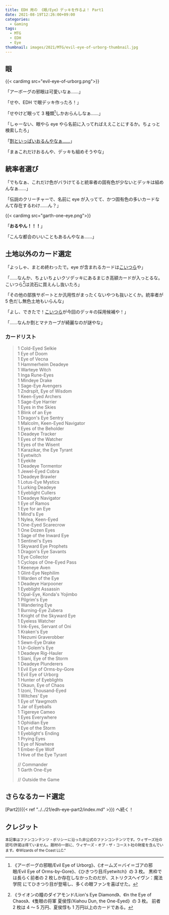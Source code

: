 ```yaml
---
title: EDH 用の 《眼/Eye》デッキを作るよ！ Part1
date: 2021-08-19T12:26:00+09:00
categories:
  - Gaming
tags:
  - MTG
  - EDH
  - Eye
thumbnail: images/2021/MTG/evil-eye-of-urborg-thumbnail.jpg
---
```


## 眼

{{< cardimg src="evil-eye-of-urborg.png">}}

「アーボーグの邪眼は可愛いなぁ……」

「せや、EDH で眼デッキ作ったろ！」

「せやけど眼って 3 種類[^1]しかおらんしなぁ……」

「しゃーない、眼やら eye やら名前に入ってればええことにするか。ちょっと検索したろ」

「[割といっぱいおるんやなぁ……](https://scryfall.com/search?as=grid&order=name&q=eye+legal%3Acommander)」

「まぁこれだけおるんや、デッキも組めそうやな」

## 統率者選び

「でもなぁ、これだけ色がバラけてると統率者の固有色が少ないとデッキは組めんなぁ……」

「伝説のクリーチャーで、名前に eye が入ってて、かつ固有色の多いカードなんて存在するわけ……ん？」

{{< cardimg src="garth-one-eye.png">}}

「**おるやん！！！**」

「こんな都合のいいこともあるんやなぁ……」

## 土地以外のカード選定

「よっしゃ、まとめ終わったで。eye が含まれるカードは[こいつら](https://scryfall.com/@kintsuba/decks/b5bada40-53ad-4d0a-a9c1-55e9e19e131e)や」

「……なんか、ちょいちょいクソデッキにあるまじき高額カードが入っとるな。こいつら[^2]は流石に買えんし抜いたろ」

「その他の部族サポートとか汎用性がまったくないやつも抜いとくか。統率者が 5 色だし無色土地もいらんな」

「よし、できたで！[こいつら](https://scryfall.com/@kintsuba/decks/ce0297c9-c806-451e-bc05-5d2c8744890e)が今回のデッキの採用候補や！」

「……なんか割とマナカーブが綺麗なのが謎やな」

### カードリスト

> 1 Cold-Eyed Selkie  
> 1 Eye of Doom  
> 1 Eye of Vecna  
> 1 Hammerheim Deadeye  
> 1 Warteye Witch  
> 1 Inga Rune-Eyes  
> 1 Mindeye Drake  
> 1 Sage-Eye Avengers  
> 1 Zndrsplt, Eye of Wisdom  
> 1 Keen-Eyed Archers  
> 1 Sage-Eye Harrier  
> 1 Eyes in the Skies  
> 1 Blink of an Eye  
> 1 Dragon's Eye Sentry  
> 1 Malcolm, Keen-Eyed Navigator  
> 1 Eyes of the Beholder  
> 1 Deadeye Tracker  
> 1 Eyes of the Watcher  
> 1 Eyes of the Wisent  
> 1 Karazikar, the Eye Tyrant  
> 1 Eyetwitch  
> 1 Eyekite  
> 1 Deadeye Tormentor  
> 1 Jewel-Eyed Cobra  
> 1 Deadeye Brawler  
> 1 Lotus-Eye Mystics  
> 1 Lurking Deadeye  
> 1 Eyeblight Cullers  
> 1 Deadeye Navigator  
> 1 Eye of Ramos  
> 1 Eye for an Eye  
> 1 Mind's Eye  
> 1 Nylea, Keen-Eyed  
> 1 One-Eyed Scarecrow  
> 1 One Dozen Eyes  
> 1 Sage of the Inward Eye  
> 1 Sentinel's Eyes  
> 1 Skyward Eye Prophets  
> 1 Dragon's Eye Savants  
> 1 Eye Collector  
> 1 Cyclops of One-Eyed Pass  
> 1 Keeneye Aven  
> 1 Glint-Eye Nephilim  
> 1 Warden of the Eye  
> 1 Deadeye Harpooner  
> 1 Eyeblight Assassin  
> 1 Opal-Eye, Konda's Yojimbo  
> 1 Pilgrim's Eye  
> 1 Wandering Eye  
> 1 Burning-Eye Zubera  
> 1 Knight of the Skyward Eye  
> 1 Eyeless Watcher  
> 1 Ink-Eyes, Servant of Oni  
> 1 Kraken's Eye  
> 1 Nezumi Graverobber  
> 1 Sewn-Eye Drake  
> 1 Ur-Golem's Eye  
> 1 Deadeye Rig-Hauler  
> 1 Siani, Eye of the Storm  
> 1 Deadeye Plunderers  
> 1 Evil Eye of Orms-by-Gore  
> 1 Evil Eye of Urborg  
> 1 Hunter of Eyeblights  
> 1 Okaun, Eye of Chaos  
> 1 Izoni, Thousand-Eyed  
> 1 Witches' Eye  
> 1 Eye of Yawgmoth  
> 1 Jar of Eyeballs  
> 1 Tigereye Cameo  
> 1 Eyes Everywhere  
> 1 Ophidian Eye  
> 1 Eye of the Storm  
> 1 Eyeblight's Ending  
> 1 Prying Eyes  
> 1 Eye of Nowhere  
> 1 Ember-Eye Wolf  
> 1 Hive of the Eye Tyrant
>
> // Commander  
> 1 Garth One-Eye
>
> // Outside the Game

## さらなるカード選定

[Part2]({{< ref "../../21/edh-eye-part2/index.md" >}}) へ続く！

## クレジット

<small>本記事はファンコンテンツ・ポリシーに沿った非公式のファンコンテンツです。ウィザーズ社の認可/許諾は得ていません。題材の一部に、ウィザーズ・オブ・ザ・コースト社の財産を含んでいます。©Wizards of the Coast LLC."</small>

[^1]:
    《アーボーグの邪眼/Evil Eye of Urborg》、《オームズ＝バイ＝ゴアの邪眼/Evil Eye of Orms-by-Gore》、《ひきつり目/Eyetwitch》の 3 枚。
    黒枠では長らく前者の 2 枚しか存在しなかったのだが、ストリクスヘイヴン：魔法学院 にてひきつり目が登場し、多くの眼ファンを喜ばせた。

[^2]:
    《ライオンの瞳のダイアモンド/Lion's Eye Diamond》、《In the Eye of Chaos》、《隻眼の将軍 夏侯惇/Xiahou Dun, the One-Eyed》の 3 枚。
    前者 2 枚は 4 ～ 5 万円、夏侯惇も 1 万円以上のカードである。
